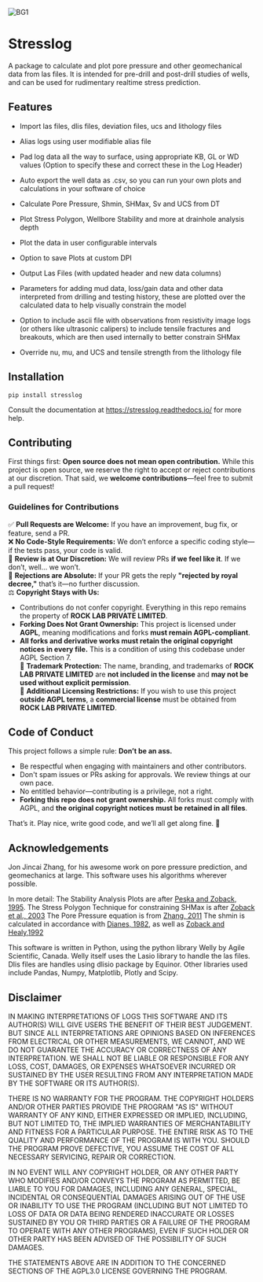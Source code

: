 
![BG1](https://github.com/GeoArkadeep/WellMasterGeoMech/assets/160126374/27efa304-817d-4520-a5f5-65e63e679c15)
# Stresslog

A package to calculate and plot pore pressure and other geomechanical data from las files. It is intended for pre-drill and post-drill studies of wells, and can be used for rudimentary realtime stress prediction.

## Features

* Import las files, dlis files, deviation files, ucs and lithology files

* Alias logs using user modifiable alias file

* Pad log data all the way to surface, using appropriate KB, GL or WD values (Option to specify these and correct these in the Log Header)

* Auto export the well data as .csv, so you can run your own plots and calculations in your software of choice

* Calculate Pore Pressure, Shmin, SHMax, Sv and UCS from DT

* Plot Stress Polygon, Wellbore Stability and more at drainhole analysis depth

* Plot the data in user configurable intervals

* Option to save Plots at custom DPI

* Output Las Files (with updated header and new data columns)

* Parameters for adding mud data, loss/gain data and other data interpreted from drilling and testing history, these are plotted over the calculated data to help visually constrain the model

* Option to include ascii file with observations from resistivity image logs (or others like ultrasonic calipers) to include tensile fractures and breakouts, which are then used internally to better constrain SHMax

* Override nu, mu, and UCS and tensile strength from the lithology file 

## Installation


````
pip install stresslog
````
Consult the documentation at https://stresslog.readthedocs.io/ for more help.

## Contributing

First things first: **Open source does not mean open contribution.** While this project is open source, we reserve the right to accept or reject contributions at our discretion. That said, we **welcome contributions**—feel free to submit a pull request!  

### Guidelines for Contributions  
✅ **Pull Requests are Welcome:** If you have an improvement, bug fix, or feature, send a PR.  
❌ **No Code-Style Requirements:** We don’t enforce a specific coding style—if the tests pass, your code is valid.  
👑 **Review is at Our Discretion:** We will review PRs **if we feel like it**. If we don’t, well… we won’t.  
🚫 **Rejections are Absolute:** If your PR gets the reply **"rejected by royal decree,"** that’s it—no further discussion.  
⚖ **Copyright Stays with Us:**  
   - Contributions do not confer copyright. Everything in this repo remains the property of **ROCK LAB PRIVATE LIMITED**.  
   - **Forking Does Not Grant Ownership:** This project is licensed under **AGPL**, meaning modifications and forks **must remain AGPL-compliant**.  
   - **All forks and derivative works must retain the original copyright notices in every file.** This is a condition of using this codebase under AGPL Section 7.  
🔄 **Trademark Protection:** The name, branding, and trademarks of **ROCK LAB PRIVATE LIMITED** are **not included in the license** and **may not be used without explicit permission**.  
📜 **Additional Licensing Restrictions:** If you wish to use this project **outside AGPL terms**, a **commercial license** must be obtained from **ROCK LAB PRIVATE LIMITED**.  


## Code of Conduct  

This project follows a simple rule: **Don’t be an ass.**  

- Be respectful when engaging with maintainers and other contributors.  
- Don't spam issues or PRs asking for approvals. We review things at our own pace.  
- No entitled behavior—contributing is a privilege, not a right.  
- **Forking this repo does not grant ownership.** All forks must comply with AGPL, and **the original copyright notices must be retained in all files**.  

That’s it. Play nice, write good code, and we’ll all get along fine. 🚀  



## Acknowledgements

Jon Jincai Zhang, for his awesome work on pore pressure prediction, and geomechanics at large. This software uses his algorithms wherever possible.

In more detail:
The Stability Analysis Plots are after [Peska and Zoback, 1995](https://doi.org/10.1029/95JB00319). The Stress Polygon Technique for constraining SHMax is after [Zoback et al., 2003](https://doi.org/10.1029/95JB00319) The Pore Pressure equation is from [Zhang, 2011](https://doi.org/10.1016/j.earscirev.2011.06.001) The shmin is calculated in accordance with [Dianes, 1982](https://doi.org/10.2118/9254-PA), as well as [Zoback and Healy,1992](https://doi.org/10.1029/91JB02175)

This software is written in Python, using the python library Welly by Agile Scientific, Canada. Welly itself uses the Lasio library to handle the las files. Dlis files are handles using dlisio package by Equinor. Other libraries used include Pandas, Numpy, Matplotlib, Plotly and Scipy.

## Disclaimer

IN MAKING INTERPRETATIONS OF LOGS THIS SOFTWARE AND ITS AUTHOR(S) WILL GIVE USERS THE BENEFIT OF THEIR BEST JUDGEMENT. BUT SINCE ALL INTERPRETATIONS ARE OPINIONS BASED ON INFERENCES FROM ELECTRICAL OR OTHER MEASUREMENTS, WE CANNOT, AND WE DO NOT GUARANTEE THE ACCURACY OR CORRECTNESS OF ANY INTERPRETATION. WE SHALL NOT BE LIABLE OR RESPONSIBLE FOR ANY LOSS, COST, DAMAGES, OR EXPENSES WHATSOEVER INCURRED OR SUSTAINED BY THE USER RESULTING FROM ANY INTERPRETATION MADE BY THE SOFTWARE OR ITS AUTHOR(S).

THERE IS NO WARRANTY FOR THE PROGRAM. THE COPYRIGHT HOLDERS AND/OR OTHER PARTIES PROVIDE THE PROGRAM "AS IS" WITHOUT WARRANTY OF ANY KIND, EITHER EXPRESSED OR IMPLIED, INCLUDING, BUT NOT LIMITED TO, THE IMPLIED WARRANTIES OF MERCHANTABILITY AND FITNESS FOR A PARTICULAR PURPOSE. THE ENTIRE RISK AS TO THE QUALITY AND PERFORMANCE OF THE PROGRAM IS WITH YOU. SHOULD THE PROGRAM PROVE DEFECTIVE, YOU ASSUME THE COST OF ALL NECESSARY SERVICING, REPAIR OR CORRECTION.

IN NO EVENT WILL ANY COPYRIGHT HOLDER, OR ANY OTHER PARTY WHO MODIFIES AND/OR CONVEYS THE PROGRAM AS PERMITTED, BE LIABLE TO YOU FOR DAMAGES, INCLUDING ANY GENERAL, SPECIAL, INCIDENTAL OR CONSEQUENTIAL DAMAGES ARISING OUT OF THE USE OR INABILITY TO USE THE PROGRAM (INCLUDING BUT NOT LIMITED TO LOSS OF DATA OR DATA BEING RENDERED INACCURATE OR LOSSES SUSTAINED BY YOU OR THIRD PARTIES OR A FAILURE OF THE PROGRAM TO OPERATE WITH ANY OTHER PROGRAMS), EVEN IF SUCH HOLDER OR OTHER PARTY HAS BEEN ADVISED OF THE POSSIBILITY OF SUCH DAMAGES.

THE STATEMENTS ABOVE ARE IN ADDITION TO THE CONCERNED SECTIONS OF THE AGPL3.0 LICENSE GOVERNING THE PROGRAM.
